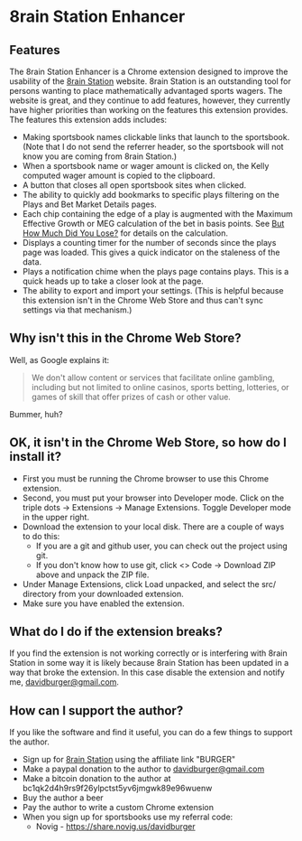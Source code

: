 # 8rain Station Enhancer

## Features

The 8rain Station Enhancer is a Chrome extension designed to improve the
usability of the [8rain Station](https://8rainstation.com/) website. 8rain
Station is an outstanding tool for persons wanting to place mathematically
advantaged sports wagers. The website is great, and they continue to add
features, however, they currently have higher priorities than working on
the features this extension provides. The features this extension adds includes:

* Making sportsbook names clickable links that launch to the sportsbook.
  (Note that I do not send the referrer header, so the sportsbook will not
  know you are coming from 8rain Station.)
* When a sportsbook name or wager amount is clicked on, the Kelly computed
  wager amount is copied to the clipboard.
* A button that closes all open sportsbook sites when clicked.
* The ability to quickly add bookmarks to specific plays filtering
  on the Plays and Bet Market Details pages.
* Each chip containing the edge of a play is augmented with the Maximum
  Effective Growth or MEG calculation of the bet in basis points. See
  [But How Much Did You Lose?](https://amzn.to/4gvlGiw)
  for details on the calculation.
* Displays a counting timer for the number of seconds since the plays page
  was loaded. This gives a quick indicator on the staleness of the data.
* Plays a notification chime when the plays page contains plays. This is a
  quick heads up to take a closer look at the page.
* The ability to export and import your settings. (This is helpful because
  this extension isn't in the Chrome Web Store and thus can't sync settings
  via that mechanism.)

## Why isn't this in the Chrome Web Store?

Well, as Google explains it:

> We don't allow content or services that facilitate online gambling,
> including but not limited to online casinos, sports betting, lotteries,
> or games of skill that offer prizes of cash or other value.

Bummer, huh?

## OK, it isn't in the Chrome Web Store, so how do I install it?

* First you must be running the Chrome browser to use this Chrome extension.
* Second, you must put your browser into Developer mode. Click on the triple
  dots -> Extensions -> Manage Extensions. Toggle Developer mode in the
  upper right.
* Download the extension to your local disk. There are a couple of ways to do this:
  * If you are a git and github user, you can check out the project using git.
  * If you don't know how to use git, click <> Code -> Download ZIP above and
    unpack the ZIP file.
* Under Manage Extensions, click Load unpacked, and select the src/ directory
  from your downloaded extension.
* Make sure you have enabled the extension.

## What do I do if the extension breaks?

If you find the extension is not working correctly or is interfering with
8rain Station in some way it is likely because 8rain Station has been
updated in a way that broke the extension. In this case disable the
extension and notify me, davidburger@gmail.com.

## How can I support the author?

If you like the software and find it useful, you can do a few things to
support the author.

* Sign up for [8rain Station](https://8rainstation.com/) using the affiliate
  link "BURGER"
* Make a paypal donation to the author to davidburger@gmail.com
* Make a bitcoin donation to the author at bc1qk2d4h9rs9f26ylpctst5yv6jmgwk89e96wuenw
* Buy the author a beer
* Pay the author to write a custom Chrome extension
* When you sign up for sportsbooks use my referral code:
   * Novig - https://share.novig.us/davidburger

